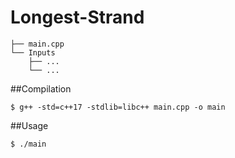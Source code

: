 # Longest-Strand

```
├── main.cpp
└── Inputs
    ├── ...
    └── ...
```

##Compilation

```
$ g++ -std=c++17 -stdlib=libc++ main.cpp -o main
```

##Usage

```
$ ./main
```
